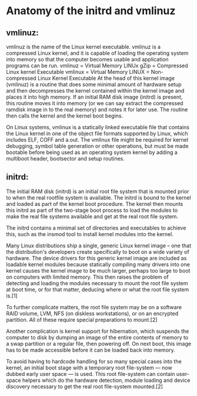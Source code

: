 # Anatomy of the initrd and vmlinuz

## vmlinuz:

vmlinuz is the name of the Linux kernel executable. vmlinuz is a compressed Linux kernel, and it is capable of loading the operating system into memory so that the computer becomes usable and application programs can be run. vmlinuz = Virtual Memory LINUx gZip = Compressed Linux kernel Executable vmlinux = Virtual Memory LINUX = Non-compressed Linux Kernel Executable At the head of this kernel image \(vmlinuz\) is a routine that does some minimal amount of hardware setup and then decompresses the kernel contained within the kernel image and places it into high memory. If an initial RAM disk image \(initrd\) is present, this routine moves it into memory \(or we can say extract the compressed ramdisk image in to the real memory\) and notes it for later use. The routine then calls the kernel and the kernel boot begins.

On Linux systems, vmlinux is a statically linked executable file that contains the Linux kernel in one of the object file formats supported by Linux, which includes ELF, COFF and a.out. The vmlinux file might be required for kernel debugging, symbol table generation or other operations, but must be made bootable before being used as an operating system kernel by adding a multiboot header, bootsector and setup routines.

## initrd:

The initial RAM disk \(initrd\) is an initial root file system that is mounted prior to when the real rootfile system is available. The initrd is bound to the kernel and loaded as part of the kernel boot procedure. The kernel then mounts this initrd as part of the two-stage boot process to load the modules to make the real file systems available and get at the real root file system.

The initrd contains a minimal set of directories and executables to achieve this, such as the insmod tool to install kernel modules into the kernel.

Many Linux distributions ship a single, generic Linux kernel image – one that the distribution's developers create specifically to boot on a wide variety of hardware. The device drivers for this generic kernel image are included as loadable kernel modules because statically compiling many drivers into one kernel causes the kernel image to be much larger, perhaps too large to boot on computers with limited memory. This then raises the problem of detecting and loading the modules necessary to mount the root file system at boot time, or for that matter, deducing where or what the root file system is.\[1\]

To further complicate matters, the root file system may be on a software RAID volume, LVM, NFS \(on diskless workstations\), or on an encrypted partition. All of these require special preparations to mount.\[2\]

Another complication is kernel support for hibernation, which suspends the computer to disk by dumping an image of the entire contents of memory to a swap partition or a regular file, then powering off. On next boot, this image has to be made accessible before it can be loaded back into memory.

To avoid having to hardcode handling for so many special cases into the kernel, an initial boot stage with a temporary root file-system — now dubbed early user space — is used. This root file-system can contain user-space helpers which do the hardware detection, module loading and device discovery necessary to get the real root file-system mounted.\[2\]

